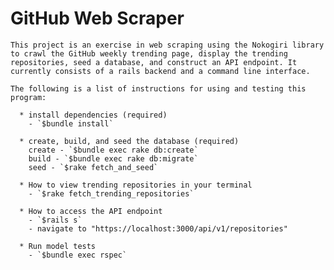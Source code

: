# GitHub Web Scraper


    This project is an exercise in web scraping using the Nokogiri library to crawl the GitHub weekly trending page, display the trending repositories, seed a database, and construct an API endpoint. It currently consists of a rails backend and a command line interface.

    The following is a list of instructions for using and testing this program:

      * install dependencies (required)
        - `$bundle install`

      * create, build, and seed the database (required)
        create - `$bundle exec rake db:create`
        build - `$bundle exec rake db:migrate`
        seed - `$rake fetch_and_seed`

      * How to view trending repositories in your terminal
        - `$rake fetch_trending_repositories`

      * How to access the API endpoint
        - `$rails s`
        - navigate to "https://localhost:3000/api/v1/repositories"

      * Run model tests
        - `$bundle exec rspec`
